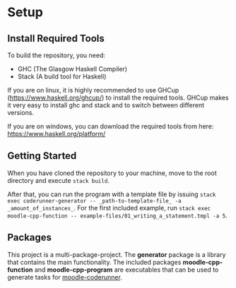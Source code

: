 # Setup

## Install Required Tools

To build the repository, you need:
- GHC (The Glasgow Haskell Compiler)
- Stack (A build tool for Haskell)

If you are on linux, it is highly recommended to use GHCup (https://www.haskell.org/ghcup/) to install the required tools. GHCup makes it very easy to install ghc and stack and to switch between different versions.

If you are on windows, you can download the required tools from here: https://www.haskell.org/platform/

## Getting Started

When you have cloned the repository to your machine, move to the root directory and execute `stack build`.

After that, you can run the program with a template file by issuing `stack exec coderunner-generator -- _path-to-template-file_ -a _amount_of_instances_`. For the first included example, run `stack exec moodle-cpp-function -- example-files/01_writing_a_statement.tmpl -a 5`.

## Packages
This project is a multi-package-project. The __generator__ package is a library that contains the main functionality. The included packages __moodle-cpp-function__ and __moodle-cpp-program__ are executables that can be used to generate tasks for [moodle-coderunner](https://github.com/trampgeek/moodle-qtype_coderunner).